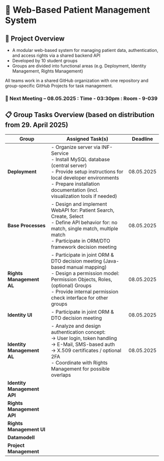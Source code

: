 # 🏥 Web-Based Patient Management System

## 📌 Project Overview

- A modular web-based system for managing patient data, authentication, and access rights via a shared backend API
- Developed by 10 student groups
- Groups are divided into functional areas (e.g. Deployment, Identity Management, Rights Management)

All teams work in a shared GitHub organization with one repository and group-specific GitHub Projects for task management.

### 📅 Next Meeting – 08.05.2025 : Time - 03:30pm  : Room - 9-039

## 📋 Group Tasks Overview (based on distribution from 29. April 2025)

| Group                     | Assigned Task(s)                                                                                                                                                  | Deadline    |
|---------------------------|--------------------------------------------------------------------------------------------------------------------------------------------------------------------|-------------|
| **Deployment**            | - Organize server via INF-Service<br>- Install MySQL database (central server)<br>- Provide setup instructions for local developer environments<br>- Prepare installation documentation (incl. visualization tools if needed) | 08.05.2025  |
| **Base Processes**        | - Design and implement WebAPI for: Patient Search, Create, Select<br>- Define API behavior for: no match, single match, multiple match<br>- Participate in ORM/DTO framework decision meeting | 08.05.2025  |
| **Rights Management AL**  | - Participate in joint ORM & DTO decision meeting (Java-based manual mapping)<br>- Design a permission model: Permission Objects, Roles, (optional) Groups<br>- Provide internal permission check interface for other groups | 08.05.2025  |
| **Identity UI**| - Participate in joint ORM & DTO decision meeting                                                                                                                  | 08.05.2025  |
| **Identity Management AL**| - Analyze and design authentication concept:<br>→ User login, token handling<br>→ E-Mail, SMS-based auth<br>→ X.509 certificates / optional 2FA<br>- Coordinate with Rights Management for possible overlaps | 08.05.2025  |
| **Identity Management API** | |  |
|**Rights Management API** | |
|**Rights Management UI**||
|**Datamodell**||
|**Project Management**||
